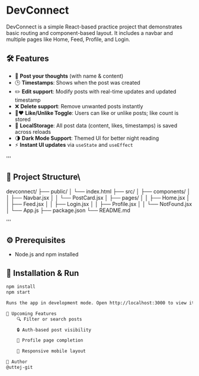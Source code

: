 # DevConnect

DevConnect is a simple React-based practice project that demonstrates basic routing and component-based layout. It includes a navbar and multiple pages like Home, Feed, Profile, and Login.

## 🛠️ Features

- 📝 **Post your thoughts** (with name & content)
- 🕒 **Timestamps**: Shows when the post was created
- ✏️ **Edit support**: Modify posts with real-time updates and updated timestamp
- ❌ **Delete support**: Remove unwanted posts instantly
- 🤍❤️ **Like/Unlike Toggle**: Users can like or unlike posts; like count is stored
- 💾 **LocalStorage**: All post data (content, likes, timestamps) is saved across reloads
- 🌗 **Dark Mode Support**: Themed UI for better night reading
- ⚡ **Instant UI updates** via `useState` and `useEffect`
  

'''
## 📁 Project Structure\
devconnect/
├── public/
│ └── index.html
├── src/
│ ├── components/
│ │ ├── Navbar.jsx
│ │ └── PostCard.jsx
│ ├── pages/
│ │ ├── Home.jsx
│ │ ├── Feed.jsx
│ │ ├── Login.jsx
│ │ ├── Profile.jsx
│ │ └── NotFound.jsx
│ └── App.js
├── package.json
└── README.md

'''


## ⚙️ Prerequisites

- Node.js and npm installed

## 🚀 Installation & Run

```bash
npm install
npm start

Runs the app in development mode. Open http://localhost:3000 to view it in the browser.

🧠 Upcoming Features
    🔍 Filter or search posts

    🔒 Auth-based post visibility

    🧑 Profile page completion

    📱 Responsive mobile layout

👤 Author
@uttej-git